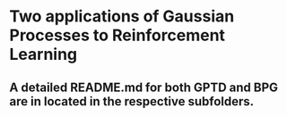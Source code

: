 # Two applications of Gaussian Processes to Reinforcement Learning

## A detailed README.md for both GPTD and BPG are in located in the respective subfolders.